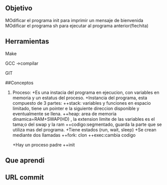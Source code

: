 ## Objetivo
MOdificar el programa init para imprimir un mensaje de bienvenida
MOdificar el programa sh para ejecutar al programa anterior(flechita)

## Herramientas
Make

GCC ->compilar

GIT

##Conceptos
1) Proceso:
  +Es una instacia del programa en ejecucion, con variables en memoria y un estatus del proceso.
  +Instancia del programa, esta compuesto de 3 partes:
    ++stack: variables y funciones en espacio limitado, tiene un pointer e la siguiente direccion disponible y eventualmente se llena. 
    ++heap: area de memoria dinamica=RAM+SWAP(HD) , la extension limite de las variables es el tama;o del swap y la ram
    ++codigo:segmentado, guarda la parte que se utiliza mas del programa. 
  +Tiene estados (run, wait, sleep)
  +Se crean mediante dos llamadas
    ++fork: clon
    ++exec:cambia codigo
   
   +Hay un proceso padre
   ++init
 
 ## Que aprendi
 
 ## URL commit
 
